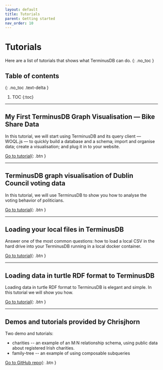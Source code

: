 ```yaml
---
layout: default
title: Tutorials
parent: Getting started
nav_order: 10
---
```


# Tutorials

Here are a list of tutorials that shows what TerminusDB can do.
{: .no_toc }

## Table of contents
{: .no_toc .text-delta }

1. TOC
{:toc}

---

## My First TerminusDB Graph Visualisation — Bike Share Data

In this tutorial, we will start using TerminusDB and its query client — WOQL.js — to quickly build a database and a schema; import and organise data; create a visualisation; and plug it in to your website.

[Go to tutorial](http://blog.terminusdb.com/2020/01/14/my-first-terminusdb-graph-visualisation-bike-share-data/){: .btn }

---

## TerminusDB graph visualisation of Dublin Council voting data

In this tutorial, we will use TerminusDB to show you how to analyse the voting behavior of politicians.

[Go to tutorial](http://blog.terminusdb.com/2020/01/14/my-first-terminusdb-graph-visualisation-bike-share-data/){: .btn }

---

## Loading your local files in TerminusDB

Answer one of the most common questions: how to load a local CSV in the hard drive into your TerminusDB running in a local docker container.

[Go to tutorial](http://blog.terminusdb.com/2020/01/21/loading-your-local-files-in-terminusdb/){: .btn }

---

## Loading data in turtle RDF format to TerminusDB

Loading data in turtle RDF format to TerminusDB is elegant and simple. In this tutorial we will show you how.

[Go to tutorial](http://blog.terminusdb.com/2020/01/30/loading-data-in-turtle-rdf-format-to-terminusdb/){: .btn }

---

## Demos and tutorials provided by Chrisjhorn

Two demo and tutorials:

* charities -- an example of an M:N relationship schema, using public data about registered Irish charities.
* family-tree -- an example of using composable subqueries

[Go to GitHub repo](https://github.com/Chrisjhorn/terminusDB){: .btn }
